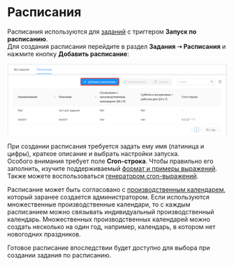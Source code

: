 # Расписания

Расписания используются для [заданий](https://docs.primo-rpa.ru/primo-rpa/orchestrator/basics/tasks) с триггером **Запуск по расписанию**.\
Для создания расписания перейдите в раздел **Задания ➝ Расписания** и нажмите кнопку **Добавить расписание**:

![](<../../.gitbook/assets/Расписания.png>)

При создании расписания требуется задать ему имя (латиница и цифры), краткое описание и выбрать настройки запуска.\
Особого внимания требует поле **Cron-строка**. Чтобы правильно его заполнить, изучите поддерживаемый [формат и примеры выражений](https://www.quartz-scheduler.net/documentation/quartz-3.x/tutorial/crontrigger.html#introduction). Также можете воспользоваться [генератором cron-выражений](https://www.freeformatter.com/cron-expression-generator-quartz.html).

Расписание может быть согласовано с [производственным календарем](https://docs.primo-rpa.ru/primo-rpa/orchestrator/settings/calendar), который заранее создается администратором. Если используются множественные производственные календари, то с каждым расписанием можно связывать индивидуальный производственный календарь. Множественных производственных календарей можно создать несколько на один год, например, календарь, в котором нет новогодних праздников.

Готовое расписание впоследствии будет доступно для выбора при создании задания по расписанию.
